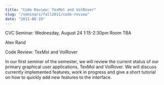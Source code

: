 ```yaml
---
title: "Code Review: TexMol and VolRover"
slug: "/seminars/fall2011/code-review"
date: "2011-08-19"
---
```

CVC Seminar: Wednesday, August 24 1:15-2:30pm Room TBA

Alex Rand

Code Review: TexMol and VolRover

In our first seminar of the semester, we will review the current status of our primary graphical user applications, TexMol and VolRover. We will discuss currently implemented features, work in progress and give a short tutorial on how to quickly add new features to the interface.